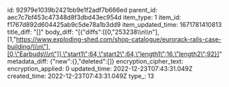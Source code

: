 id: 92979e1039b2421bb9e1f2adf7b666ed
parent_id: aec7c7bf453c47348d8f3dbd43ec954d
item_type: 1
item_id: f1767d892d604425ab9c5de78a1b3dd9
item_updated_time: 1671781410813
title_diff: "[]"
body_diff: "[{\"diffs\":[[0,\"253238\\\n\\\n\"],[1,\"https://www.exploding-shed.com/shop-catalogue/eurorack-rails-case-building/\\\n\"],[0,\"Earbuds\\\n\"]],\"start1\":64,\"start2\":64,\"length1\":16,\"length2\":92}]"
metadata_diff: {"new":{},"deleted":[]}
encryption_cipher_text: 
encryption_applied: 0
updated_time: 2022-12-23T07:43:31.049Z
created_time: 2022-12-23T07:43:31.049Z
type_: 13